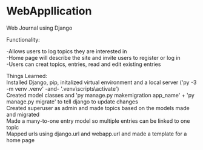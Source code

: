 # WebAppllication  
Web Journal using Django  

Functionality:  

  -Allows users to log topics they are interested in  
  -Home page will describe the site and invite users to register or log in  
  -Users can creat topics, entries, read and edit existing entries  

Things Learned:  
Installed Django, pip, initalized virtual environment and a local server ('py -3 -m venv .venv' -and- '.venv\scripts\activate')  
Created model classes and 'py manage.py makemigration app_name' + 'py manage.py migrate' to tell django to update changes  
Created superuser as admin and made topics based on the models made and migrated  
Made a many-to-one entry model so multiple entries can be linked to one topic  
Mapped urls using django.url and webapp.url and made a template for a home page  
